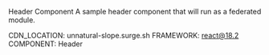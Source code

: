 Header Component
A sample header component that will run as a federated module.

CDN_LOCATION: unnatural-slope.surge.sh
FRAMEWORK: react@18.2
COMPONENT: Header
